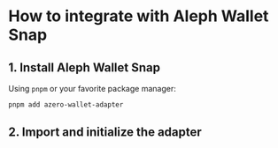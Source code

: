 # How to integrate with Aleph Wallet Snap

## 1. Install Aleph Wallet Snap

Using `pnpm` or your favorite package manager:

```bash
pnpm add azero-wallet-adapter
```

## 2. Import and initialize the adapter

```ts

```
